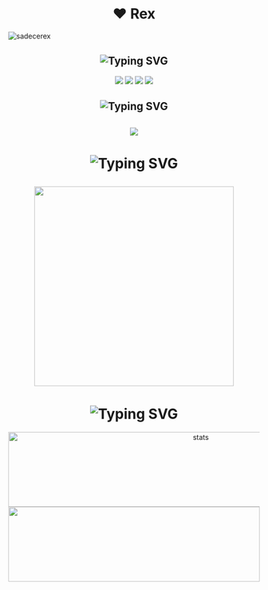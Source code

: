 <h1 align="center">❤️ Rex</h1>  
<img href="https://discord.com/users/274549490235736075" src="https://readme-typing-svg.herokuapp.com?font=IBM+Plex+Serif&pause=1000&color=376074&background=69FF2000&center=true&vCenter=true&width=435&lines=+%F0%9F%93%A9+Destek+Ve+%F0%9F%93%9E+Sorularınız İçin;+Discord:+sadecerex %F0%9F%91%A8%E2%80%8D%F0%9F%92%BB+" alt="sadecerex" />
<h2 align="center"><img src="https://readme-typing-svg.herokuapp.com?font=Pacifico&pause=1000&color=00f5ff&background=69FF2000&center=true&vCenter=true&repeat=false&width=435&lines=Sosyal Medya Hesaplarım" alt="Typing SVG" /></h2>
<p align="center">
 <a align="center" href="https://discord.com/users/274549490235736075" target="_blank"><img src="https://img.shields.io/badge/Discord%20-7289DA.svg?&style=for-the-badge&logo=discord&logoColor=white"></a>
 <a align="center" href="https://www.github.com/sadecerex" target="_blank"><img src="https://img.shields.io/badge/GitHub%20-191717.svg?&style=for-the-badge&logo=github&logoColor=white"></a>
 <a align="center" href="https://open.spotify.com/user/31yo23bnkivhwhtc7l3r655uxkly?si=b636602b685b4e48" target="_blank"><img src="https://img.shields.io/badge/Spotify%20-1ed760.svg?&style=for-the-badge&logo=spotify&logoColor=white"></a>
 <a align="center" href="https://www.instagram.com/murat.json" target="_blank"><img src="https://img.shields.io/badge/INSTAGRAM%20-DC3175.svg?&style=for-the-badge&logo=instagram&logoColor=white"></a>
<br />

<h2 align="center"><img src="https://readme-typing-svg.herokuapp.com?font=Pacifico&pause=1000&color=ca1818&background=69FF2000&center=true&vCenter=true&repeat=false&width=435&lines=Dil+ve+Uygulamalar" alt="Typing SVG" /></h2>
<h2 align="center">
 <img src="https://skillicons.dev/icons?i=js,lua,html,css,nodejs,mysql,mongo&theme=dark" />
 
<h1 align="center"><img src="https://readme-typing-svg.herokuapp.com?font=Lobster&pause=1000&color=59ffa0&background=69FF2000&center=true&vCenter=true&repeat=false&width=435&lines=Discord Hesabım" alt="Typing SVG" /></h1>

<h2 align="center">
 <a href="https://discord.com/users/274549490235736075"><img  width="400px" src="https://lanyard.kyrie25.me/api/274549490235736075?decoration=true&useDisplayName=true&animationDuration=2s&waveColor=59ffa8&imgStyle=square&imgBorderRadius=16px&bg=DD272700&idleMessage=she6z"></a>
<br />

<h1 align="center"><img src="https://readme-typing-svg.herokuapp.com?font=Lobster&pause=1000&color=ff7a00&background=69FF2000&center=true&vCenter=true&repeat=false&width=435&lines=+Github+İstatistikleri+" alt="Typing SVG" /></h1>
<p align="center">
   <img src="https://github-readme-stats.vercel.app/api?username=sadecerex&count_private=true&show_icons=true&theme=midnight-blue&hide_border=true" width="150%" height="150px" alt="stats" align="center" />
   <img src="https://github-readme-stats.vercel.app/api/top-langs/?username=sadecerex&layout=compact&show_icons=true&theme=midnight-blue&hide_border=true" width="100%" height="150px" align="center" />
